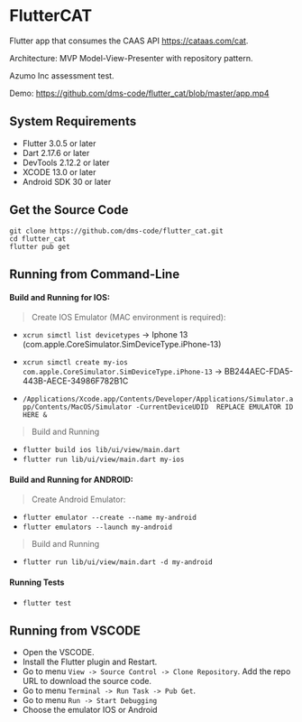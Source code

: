# FlutterCAT

Flutter app that consumes the CAAS API https://cataas.com/cat.

Architecture: MVP Model-View-Presenter with repository pattern.

Azumo Inc assessment test.

Demo: https://github.com/dms-code/flutter_cat/blob/master/app.mp4

## System Requirements

- Flutter 3.0.5 or later
- Dart 2.17.6 or later
- DevTools 2.12.2 or later
- XCODE 13.0 or later
- Android SDK 30 or later

## Get the Source Code
```
git clone https://github.com/dms-code/flutter_cat.git
cd flutter_cat
flutter pub get
```

## Running from Command-Line

#### Build and Running for IOS:

>Create IOS Emulator (MAC environment is required):

- `xcrun simctl list devicetypes` -> Iphone 13 (com.apple.CoreSimulator.SimDeviceType.iPhone-13)

- `xcrun simctl create my-ios com.apple.CoreSimulator.SimDeviceType.iPhone-13` -> BB244AEC-FDA5-443B-AECE-34986F782B1C

- `/Applications/Xcode.app/Contents/Developer/Applications/Simulator.app/Contents/MacOS/Simulator -CurrentDeviceUDID  REPLACE EMULATOR ID HERE &`

>Build and Running

- `flutter build ios lib/ui/view/main.dart`
- `flutter run lib/ui/view/main.dart my-ios`

#### Build and Running for ANDROID:

>Create Android Emulator:

- `flutter emulator --create --name my-android`
- `flutter emulators --launch my-android`

>Build and Running

- `flutter run lib/ui/view/main.dart -d my-android`

#### Running Tests

- `flutter test`

## Running from VSCODE

- Open the VSCODE.
- Install the Flutter plugin and Restart.
- Go to menu `View -> Source Control -> Clone Repository`. Add the repo URL to download the source code.
- Go to menu `Terminal -> Run Task -> Pub Get`.
- Go to menu `Run -> Start Debugging`
- Choose the emulator IOS or Android






